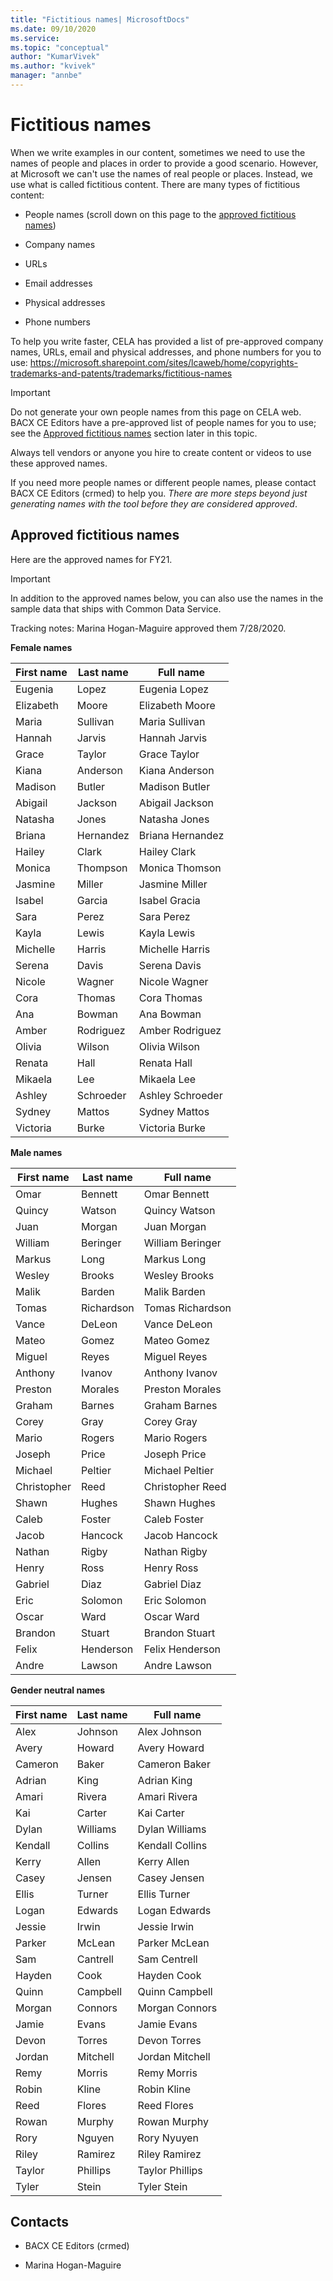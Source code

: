 ```yaml
---
title: "Fictitious names| MicrosoftDocs"
ms.date: 09/10/2020
ms.service: 
ms.topic: "conceptual"
author: "KumarVivek"
ms.author: "kvivek"
manager: "annbe"
---
```


# Fictitious names

When we write examples in our content, sometimes we need to use the names of
people and places in order to provide a good scenario. However, at Microsoft we
can't use the names of real people or places. Instead, we use what is called
fictitious content. There are many types of fictitious content: 

-   People names (scroll down on this page to the [approved fictitious names](#approved-fictitious-names)) 

-   Company names 

-   URLs 

-   Email addresses 

-   Physical addresses 

-   Phone numbers 

To help you write faster, CELA has provided a list of pre-approved company
names, URLs, email and physical addresses, and phone numbers for you to use:
<https://microsoft.sharepoint.com/sites/lcaweb/home/copyrights-trademarks-and-patents/trademarks/fictitious-names> 

> [!IMPORTANT]
> Do not generate your own people names from this page on CELA web. BACX CE Editors have a pre-approved list of people names for you to use; see the [Approved fictitious names](#approved-fictitious-names) section later in this topic. 
> 
> Always tell vendors or anyone you hire to create content or videos to use these approved names.
> 
> If you need more people names or different people names, please contact
BACX CE Editors (crmed) to help you. *There are more steps beyond just generating names with the tool before they are considered approved*.


## Approved fictitious names

Here are the approved names for FY21. 

> [!IMPORTANT]
> In addition to the approved names below, you can also use the names in the sample data that ships with Common Data Service.

Tracking notes: Marina Hogan-Maguire approved them 7/28/2020.

**Female names**

| **First name** | **Last name** | **Full name**    |
|----------------|---------------|------------------|
| Eugenia        | Lopez         | Eugenia Lopez    |
| Elizabeth      | Moore         | Elizabeth Moore  |
| Maria          | Sullivan      | Maria Sullivan   |
| Hannah         | Jarvis        | Hannah Jarvis    |
| Grace          | Taylor        | Grace Taylor     |
| Kiana          | Anderson      | Kiana Anderson   |
| Madison        | Butler        | Madison Butler   |
| Abigail        | Jackson       | Abigail Jackson  |
| Natasha        | Jones         | Natasha Jones    |
| Briana         | Hernandez     | Briana Hernandez |
| Hailey         | Clark         | Hailey Clark     |
| Monica         | Thompson      | Monica Thomson   |
| Jasmine        | Miller        | Jasmine Miller   |
| Isabel         | Garcia        | Isabel Gracia    |
| Sara           | Perez         | Sara Perez       |
| Kayla          | Lewis         | Kayla Lewis      |
| Michelle       | Harris        | Michelle Harris  |
| Serena         | Davis         | Serena Davis     |
| Nicole         | Wagner        | Nicole Wagner    |
| Cora           | Thomas        | Cora Thomas      |
| Ana            | Bowman        | Ana Bowman       |
| Amber          | Rodriguez     | Amber Rodriguez  |
| Olivia         | Wilson        | Olivia Wilson    |
| Renata         | Hall          | Renata Hall      |
| Mikaela        | Lee           | Mikaela Lee      |
| Ashley         | Schroeder     | Ashley Schroeder |
| Sydney         | Mattos        | Sydney Mattos    |
| Victoria       | Burke         | Victoria Burke   |

**Male names**

| **First name** | **Last name** | **Full name**    |
|----------------|---------------|------------------|
| Omar           | Bennett       | Omar Bennett     |
| Quincy         | Watson        | Quincy Watson    |
| Juan           | Morgan        | Juan Morgan      |
| William        | Beringer      | William Beringer |
| Markus         | Long          | Markus Long      |
| Wesley         | Brooks        | Wesley Brooks    |
| Malik          | Barden        | Malik Barden     |
| Tomas          | Richardson    | Tomas Richardson |
| Vance          | DeLeon        | Vance DeLeon     |
| Mateo          | Gomez         | Mateo Gomez      |
| Miguel         | Reyes         | Miguel Reyes     |
| Anthony        | Ivanov        | Anthony Ivanov   |
| Preston        | Morales       | Preston Morales  |
| Graham         | Barnes        | Graham Barnes    |
| Corey          | Gray          | Corey Gray       |
| Mario          | Rogers        | Mario Rogers     |
| Joseph         | Price         | Joseph Price     |
| Michael        | Peltier       | Michael Peltier  |
| Christopher    | Reed          | Christopher Reed |
| Shawn          | Hughes        | Shawn Hughes     |
| Caleb          | Foster        | Caleb Foster     |
| Jacob          | Hancock       | Jacob Hancock    |
| Nathan         | Rigby         | Nathan Rigby     |
| Henry          | Ross          | Henry Ross       |
| Gabriel        | Diaz          | Gabriel Diaz     |
| Eric           | Solomon       | Eric Solomon     |
| Oscar          | Ward          | Oscar Ward       |
| Brandon        | Stuart        | Brandon Stuart   |
| Felix          | Henderson     | Felix Henderson  |
| Andre          | Lawson        | Andre Lawson     |

**Gender neutral names**

| **First name** | **Last name** | **Full name**   |
|----------------|---------------|-----------------|
| Alex           | Johnson       | Alex Johnson    |
| Avery          | Howard        | Avery Howard    |
| Cameron        | Baker         | Cameron Baker   |
| Adrian         | King          | Adrian King     |
| Amari          | Rivera        | Amari Rivera    |
| Kai            | Carter        | Kai Carter      |
| Dylan          | Williams      | Dylan Williams  |
| Kendall        | Collins       | Kendall Collins |
| Kerry          | Allen         | Kerry Allen     |
| Casey          | Jensen        | Casey Jensen    |
| Ellis          | Turner        | Ellis Turner    |
| Logan          | Edwards       | Logan Edwards   |
| Jessie         | Irwin         | Jessie Irwin    |
| Parker         | McLean        | Parker McLean   |
| Sam            | Cantrell      | Sam Centrell    |
| Hayden         | Cook          | Hayden Cook     |
| Quinn          | Campbell      | Quinn Campbell  |
| Morgan         | Connors       | Morgan Connors  |
| Jamie          | Evans         | Jamie Evans     |
| Devon          | Torres        | Devon Torres    |
| Jordan         | Mitchell      | Jordan Mitchell |
| Remy           | Morris        | Remy Morris     |
| Robin          | Kline         | Robin Kline     |
| Reed           | Flores        | Reed Flores     |
| Rowan          | Murphy        | Rowan Murphy    |
| Rory           | Nguyen        | Rory Nyuyen     |
| Riley          | Ramirez       | Riley Ramirez   |
| Taylor         | Phillips      | Taylor Phillips |
| Tyler          | Stein         | Tyler Stein     |

## Contacts 

-   BACX CE Editors (crmed) 

-   Marina Hogan-Maguire

